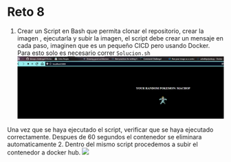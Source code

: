 # Reto 8

1. Crear un Script en Bash que permita clonar el repositorio, crear la imagen , ejecutarla y subir la imagen, el script debe crear un mensaje en cada paso, imaginen que es un pequeño CICD pero usando Docker. 
Para esto solo es necesario correr ```Solucion.sh``` 
![](./images/reto8.png)

Una vez que se haya ejecutado el script, verificar que se haya ejecutado correctamente. 
Despues de 60 segundos el contenedor se eliminara automaticamente
2. Dentro del mismo script procedemos a subir el contenedor a docker hub.
![](./images/registry.png)